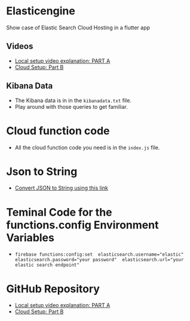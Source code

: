 # Elasticengine

Show case of Elastic Search Cloud Hosting in a flutter app

## Videos

- [Local setup video explanation: PART A](https://youtu.be/DVfj_z17O2s)
- [Cloud Setup: Part B](https://youtu.be/fC_8aMtyBBw)

## Kibana Data
- The Kibana data is in in the `kibanadata.txt` file.
- Play around with those queries to get familiar.

# Cloud function code
- All the cloud function code you need is in the `index.js` file.

# Json to String
- [Convert JSON to String using this link](https://tools.knowledgewalls.com/jsontostring)

# Teminal Code for the functions.config Environment Variables
- `firebase functions:config:set 
elasticsearch.username="elastic" 
elasticsearch.password="your password" 
elasticsearch.url="your elastic search endpoint"`

# GitHub Repository
- [Local setup video explanation: PART A](https://github.com/Kickbykick/ElasticSearchLocalHosting)
- [Cloud Setup: Part B](https://github.com/Kickbykick/Elastic-Cloud)
